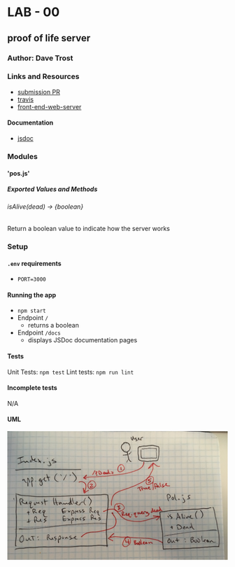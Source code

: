 # LAB - 00

## proof of life server

### Author: Dave Trost

### Links and Resources
* [submission PR](https://github.com/401-advanced-javascript-davetrost/class00/pull/2)
* [travis]()
* [front-end-web-server](https://dave-class00.herokuapp.com/)

#### Documentation
* [jsdoc](https://dave-class00.herokuapp.com/docs/)

### Modules
#### 'pos.js'
##### Exported Values and Methods

###### isAlive(dead) → {boolean}
Return a boolean value to indicate how the server works

### Setup
#### `.env` requirements
* `PORT=3000`

#### Running the app
* `npm start`
* Endpoint `/`
  * returns a boolean
* Endpoint `/docs`
  * displays JSDoc documentation pages

#### Tests
Unit Tests: `npm test`
Lint tests: `npm run lint`

#### Incomplete tests
N/A

#### UML
![Unified Modeling Language Diagram](assets/unified-modeling-language-diagram.jpg)

